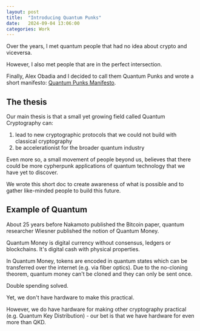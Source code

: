 ```yaml
---
layout: post
title:  "Introducing Quantum Punks"
date:   2024-09-04 13:06:00
categories: Work
---
```


Over the years, I met quantum people that had no idea about crypto and viceversa.

However, I also met people that are in the perfect intersection.

Finally, Alex Obadia and I decided to call them Quantum Punks and wrote a short manifesto: [Quantum Punks Manifesto](https://quantumpunks.org).

## The thesis

Our main thesis is that a small yet growing field called Quantum Cryptography can:

1. lead to new cryptographic protocols that we could not build with classical cryptography
2. be accelerationist for the broader quantum industry

Even more so, a small movement of people beyond us, believes that there could be more cypherpunk applications of quantum technology that we have yet to discover.

We wrote this short doc to create awareness of what is possible and to gather like-minded people to build this future.

## Example of Quantum 

About 25 years before Nakamoto published the Bitcoin paper, quantum researcher Wiesner published the notion of Quantum Money.

Quantum Money is digital currency without consensus, ledgers or blockchains. It's digital cash with physical properties.

In Quantum Money, tokens are encoded in quantum states which can be transferred over the internet (e.g. via fiber optics). Due to the no-cloning theorem, quantum money can't be cloned and they can only be sent once.

Double spending solved.

Yet, we don't have hardware to make this practical.

However, we do have hardware for making other cryptography practical (e.g. Quantum Key Distribution) - our bet is that we have hardware for even more than QKD.